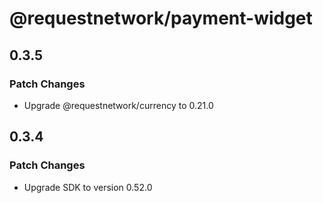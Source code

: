 # @requestnetwork/payment-widget

## 0.3.5

### Patch Changes

- Upgrade @requestnetwork/currency to 0.21.0

## 0.3.4

### Patch Changes

- Upgrade SDK to version 0.52.0
